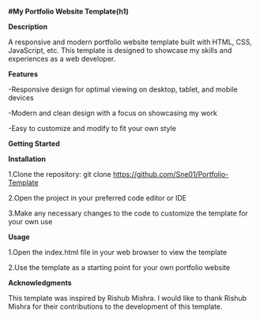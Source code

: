 **#My Portfolio Website Template(h1)**

**Description**

A responsive and modern portfolio website template built with  HTML, CSS, JavaScript, etc. This template is designed to showcase my skills and experiences as a web developer.

**Features**

-Responsive design for optimal viewing on desktop, tablet, and mobile devices

-Modern and clean design with a focus on showcasing my work

-Easy to customize and modify to fit your own style

**Getting Started**

**Installation**

1.Clone the repository: git clone  https://github.com/Sne01/Portfolio-Template

2.Open the project in your preferred code editor or IDE

3.Make any necessary changes to the code to customize the template for your own use

**Usage**

1.Open the index.html file in your web browser to view the template

2.Use the template as a starting point for your own portfolio website

**Acknowledgments**

This template was inspired by Rishub Mishra. I would like to thank Rishub Mishra for their contributions to the development of this template.
